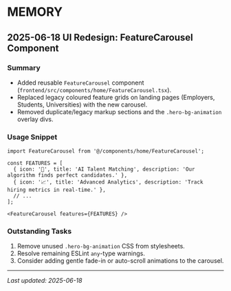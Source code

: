 # MEMORY

## 2025-06-18 UI Redesign: FeatureCarousel Component

### Summary
- Added reusable `FeatureCarousel` component (`frontend/src/components/home/FeatureCarousel.tsx`).
- Replaced legacy coloured feature grids on landing pages (Employers, Students, Universities) with the new carousel.
- Removed duplicate/legacy markup sections and the `.hero-bg-animation` overlay divs.

### Usage Snippet
```tsx
import FeatureCarousel from '@/components/home/FeatureCarousel';

const FEATURES = [
  { icon: '🤖', title: 'AI Talent Matching', description: 'Our algorithm finds perfect candidates.' },
  { icon: '📈', title: 'Advanced Analytics', description: 'Track hiring metrics in real-time.' },
  // ...
];

<FeatureCarousel features={FEATURES} />
```

### Outstanding Tasks
1. Remove unused `.hero-bg-animation` CSS from stylesheets.
2. Resolve remaining ESLint `any`-type warnings.
3. Consider adding gentle fade-in or auto-scroll animations to the carousel.

---
_Last updated: 2025-06-18_
